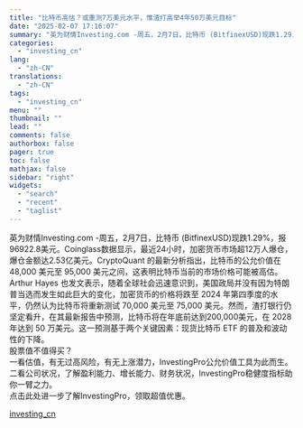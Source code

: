```yaml
---
title: "比特币高估？或重测7万美元水平，惟渣打高举4年50万美元目标"
date: "2025-02-07 17:16:07"
summary: "英为财情Investing.com -周五，2月7日，比特币 (BitfinexUSD)现跌1.29..."
categories:
  - "investing_cn"
lang:
  - "zh-CN"
translations:
  - "zh-CN"
tags:
  - "investing_cn"
menu: ""
thumbnail: ""
lead: ""
comments: false
authorbox: false
pager: true
toc: false
mathjax: false
sidebar: "right"
widgets:
  - "search"
  - "recent"
  - "taglist"
---
```


英为财情Investing.com -周五，2月7日，比特币 (BitfinexUSD)现跌1.29%，报96922.8美元。Coinglass数据显示，最近24小时，加密货币市场超12万人爆仓，爆仓金额达2.53亿美元。CryptoQuant 的最新分析指出，比特币的公允价值在 48,000 美元至 95,000 美元之间，这表明比特币当前的市场价格可能被高估。Arthur Hayes 也发文表示，随着全球社会迅速意识到，美国政局并没有因为特朗普当选而发生如此巨大的变化，加密货币的价格将跌至 2024 年第四季度的水平，仍然认为比特币将重新测试 70,000 美元至 75,000 美元。然而，渣打银行仍坚定看升，在其最新报告中预测，比特币将在年底前达到200,000美元，在 2028 年达到 50 万美元。这一预测基于两个关键因素：现货比特币 ETF 的普及和波动性的下降。  
股票值不值得买？  
一看估值，有无过高风险，有无上涨潜力，InvestingPro公允价值工具为此而生。  
二看公司状况，了解盈利能力、增长能力、财务状况，InvestingPro稳健度指标助你一臂之力。  
点击此处进一步了解InvestingPro，领取超值优惠。

[investing_cn](https://cn.investing.com/news/cryptocurrency-news/article-2662065)
